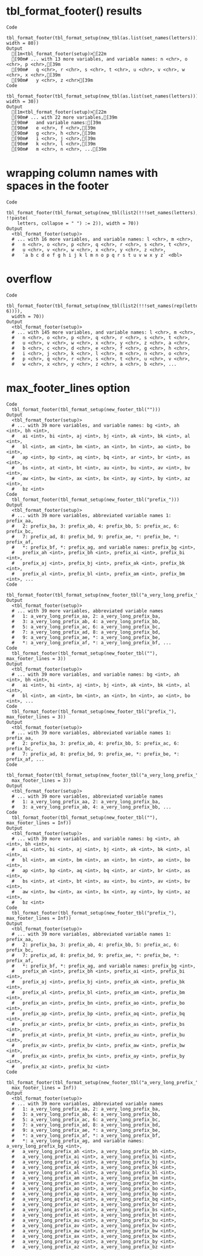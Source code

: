 # tbl_format_footer() results

    Code
      tbl_format_footer(tbl_format_setup(new_tbl(as.list(set_names(letters))), width = 80))
    Output
      [1m<tbl_format_footer(setup)>[22m
      [90m# ... with 13 more variables, and variable names: n <chr>, o <chr>, p <chr>,[39m
      [90m#   q <chr>, r <chr>, s <chr>, t <chr>, u <chr>, v <chr>, w <chr>, x <chr>,[39m
      [90m#   y <chr>, z <chr>[39m
    Code
      tbl_format_footer(tbl_format_setup(new_tbl(as.list(set_names(letters))), width = 30))
    Output
      [1m<tbl_format_footer(setup)>[22m
      [90m# ... with 22 more variables,[39m
      [90m#   and variable names:[39m
      [90m#   e <chr>, f <chr>,[39m
      [90m#   g <chr>, h <chr>,[39m
      [90m#   i <chr>, j <chr>,[39m
      [90m#   k <chr>, l <chr>,[39m
      [90m#   m <chr>, n <chr>, ...[39m

# wrapping column names with spaces in the footer

    Code
      tbl_format_footer(tbl_format_setup(new_tbl(list2(!!!set_names(letters), !!paste(
        letters, collapse = " ") := 2)), width = 70))
    Output
      <tbl_format_footer(setup)>
      # ... with 16 more variables, and variable names: l <chr>, m <chr>,
      #   n <chr>, o <chr>, p <chr>, q <chr>, r <chr>, s <chr>, t <chr>,
      #   u <chr>, v <chr>, w <chr>, x <chr>, y <chr>, z <chr>,
      #   `a b c d e f g h i j k l m n o p q r s t u v w x y z` <dbl>

# overflow

    Code
      tbl_format_footer(tbl_format_setup(new_tbl(list2(!!!set_names(rep(letters, 6)))),
      width = 70))
    Output
      <tbl_format_footer(setup)>
      # ... with 145 more variables, and variable names: l <chr>, m <chr>,
      #   n <chr>, o <chr>, p <chr>, q <chr>, r <chr>, s <chr>, t <chr>,
      #   u <chr>, v <chr>, w <chr>, x <chr>, y <chr>, z <chr>, a <chr>,
      #   b <chr>, c <chr>, d <chr>, e <chr>, f <chr>, g <chr>, h <chr>,
      #   i <chr>, j <chr>, k <chr>, l <chr>, m <chr>, n <chr>, o <chr>,
      #   p <chr>, q <chr>, r <chr>, s <chr>, t <chr>, u <chr>, v <chr>,
      #   w <chr>, x <chr>, y <chr>, z <chr>, a <chr>, b <chr>, ...

# max_footer_lines option

    Code
      tbl_format_footer(tbl_format_setup(new_footer_tbl("")))
    Output
      <tbl_format_footer(setup)>
      # ... with 39 more variables, and variable names: bg <int>, ah <int>, bh <int>,
      #   ai <int>, bi <int>, aj <int>, bj <int>, ak <int>, bk <int>, al <int>,
      #   bl <int>, am <int>, bm <int>, an <int>, bn <int>, ao <int>, bo <int>,
      #   ap <int>, bp <int>, aq <int>, bq <int>, ar <int>, br <int>, as <int>,
      #   bs <int>, at <int>, bt <int>, au <int>, bu <int>, av <int>, bv <int>,
      #   aw <int>, bw <int>, ax <int>, bx <int>, ay <int>, by <int>, az <int>,
      #   bz <int>
    Code
      tbl_format_footer(tbl_format_setup(new_footer_tbl("prefix_")))
    Output
      <tbl_format_footer(setup)>
      # ... with 39 more variables, abbreviated variable names 1: prefix_aa,
      #   2: prefix_ba, 3: prefix_ab, 4: prefix_bb, 5: prefix_ac, 6: prefix_bc,
      #   7: prefix_ad, 8: prefix_bd, 9: prefix_ae, *: prefix_be, *: prefix_af,
      #   *: prefix_bf, *: prefix_ag, and variable names: prefix_bg <int>,
      #   prefix_ah <int>, prefix_bh <int>, prefix_ai <int>, prefix_bi <int>,
      #   prefix_aj <int>, prefix_bj <int>, prefix_ak <int>, prefix_bk <int>,
      #   prefix_al <int>, prefix_bl <int>, prefix_am <int>, prefix_bm <int>, ...
    Code
      tbl_format_footer(tbl_format_setup(new_footer_tbl("a_very_long_prefix_")))
    Output
      <tbl_format_footer(setup)>
      # ... with 39 more variables, abbreviated variable names
      #   1: a_very_long_prefix_aa, 2: a_very_long_prefix_ba,
      #   3: a_very_long_prefix_ab, 4: a_very_long_prefix_bb,
      #   5: a_very_long_prefix_ac, 6: a_very_long_prefix_bc,
      #   7: a_very_long_prefix_ad, 8: a_very_long_prefix_bd,
      #   9: a_very_long_prefix_ae, *: a_very_long_prefix_be,
      #   *: a_very_long_prefix_af, *: a_very_long_prefix_bf, ...
    Code
      tbl_format_footer(tbl_format_setup(new_footer_tbl(""), max_footer_lines = 3))
    Output
      <tbl_format_footer(setup)>
      # ... with 39 more variables, and variable names: bg <int>, ah <int>, bh <int>,
      #   ai <int>, bi <int>, aj <int>, bj <int>, ak <int>, bk <int>, al <int>,
      #   bl <int>, am <int>, bm <int>, an <int>, bn <int>, ao <int>, bo <int>, ...
    Code
      tbl_format_footer(tbl_format_setup(new_footer_tbl("prefix_"), max_footer_lines = 3))
    Output
      <tbl_format_footer(setup)>
      # ... with 39 more variables, abbreviated variable names 1: prefix_aa,
      #   2: prefix_ba, 3: prefix_ab, 4: prefix_bb, 5: prefix_ac, 6: prefix_bc,
      #   7: prefix_ad, 8: prefix_bd, 9: prefix_ae, *: prefix_be, *: prefix_af, ...
    Code
      tbl_format_footer(tbl_format_setup(new_footer_tbl("a_very_long_prefix_"),
      max_footer_lines = 3))
    Output
      <tbl_format_footer(setup)>
      # ... with 39 more variables, abbreviated variable names
      #   1: a_very_long_prefix_aa, 2: a_very_long_prefix_ba,
      #   3: a_very_long_prefix_ab, 4: a_very_long_prefix_bb, ...
    Code
      tbl_format_footer(tbl_format_setup(new_footer_tbl(""), max_footer_lines = Inf))
    Output
      <tbl_format_footer(setup)>
      # ... with 39 more variables, and variable names: bg <int>, ah <int>, bh <int>,
      #   ai <int>, bi <int>, aj <int>, bj <int>, ak <int>, bk <int>, al <int>,
      #   bl <int>, am <int>, bm <int>, an <int>, bn <int>, ao <int>, bo <int>,
      #   ap <int>, bp <int>, aq <int>, bq <int>, ar <int>, br <int>, as <int>,
      #   bs <int>, at <int>, bt <int>, au <int>, bu <int>, av <int>, bv <int>,
      #   aw <int>, bw <int>, ax <int>, bx <int>, ay <int>, by <int>, az <int>,
      #   bz <int>
    Code
      tbl_format_footer(tbl_format_setup(new_footer_tbl("prefix_"), max_footer_lines = Inf))
    Output
      <tbl_format_footer(setup)>
      # ... with 39 more variables, abbreviated variable names 1: prefix_aa,
      #   2: prefix_ba, 3: prefix_ab, 4: prefix_bb, 5: prefix_ac, 6: prefix_bc,
      #   7: prefix_ad, 8: prefix_bd, 9: prefix_ae, *: prefix_be, *: prefix_af,
      #   *: prefix_bf, *: prefix_ag, and variable names: prefix_bg <int>,
      #   prefix_ah <int>, prefix_bh <int>, prefix_ai <int>, prefix_bi <int>,
      #   prefix_aj <int>, prefix_bj <int>, prefix_ak <int>, prefix_bk <int>,
      #   prefix_al <int>, prefix_bl <int>, prefix_am <int>, prefix_bm <int>,
      #   prefix_an <int>, prefix_bn <int>, prefix_ao <int>, prefix_bo <int>,
      #   prefix_ap <int>, prefix_bp <int>, prefix_aq <int>, prefix_bq <int>,
      #   prefix_ar <int>, prefix_br <int>, prefix_as <int>, prefix_bs <int>,
      #   prefix_at <int>, prefix_bt <int>, prefix_au <int>, prefix_bu <int>,
      #   prefix_av <int>, prefix_bv <int>, prefix_aw <int>, prefix_bw <int>,
      #   prefix_ax <int>, prefix_bx <int>, prefix_ay <int>, prefix_by <int>,
      #   prefix_az <int>, prefix_bz <int>
    Code
      tbl_format_footer(tbl_format_setup(new_footer_tbl("a_very_long_prefix_"),
      max_footer_lines = Inf))
    Output
      <tbl_format_footer(setup)>
      # ... with 39 more variables, abbreviated variable names
      #   1: a_very_long_prefix_aa, 2: a_very_long_prefix_ba,
      #   3: a_very_long_prefix_ab, 4: a_very_long_prefix_bb,
      #   5: a_very_long_prefix_ac, 6: a_very_long_prefix_bc,
      #   7: a_very_long_prefix_ad, 8: a_very_long_prefix_bd,
      #   9: a_very_long_prefix_ae, *: a_very_long_prefix_be,
      #   *: a_very_long_prefix_af, *: a_very_long_prefix_bf,
      #   *: a_very_long_prefix_ag, and variable names: a_very_long_prefix_bg <int>,
      #   a_very_long_prefix_ah <int>, a_very_long_prefix_bh <int>,
      #   a_very_long_prefix_ai <int>, a_very_long_prefix_bi <int>,
      #   a_very_long_prefix_aj <int>, a_very_long_prefix_bj <int>,
      #   a_very_long_prefix_ak <int>, a_very_long_prefix_bk <int>,
      #   a_very_long_prefix_al <int>, a_very_long_prefix_bl <int>,
      #   a_very_long_prefix_am <int>, a_very_long_prefix_bm <int>,
      #   a_very_long_prefix_an <int>, a_very_long_prefix_bn <int>,
      #   a_very_long_prefix_ao <int>, a_very_long_prefix_bo <int>,
      #   a_very_long_prefix_ap <int>, a_very_long_prefix_bp <int>,
      #   a_very_long_prefix_aq <int>, a_very_long_prefix_bq <int>,
      #   a_very_long_prefix_ar <int>, a_very_long_prefix_br <int>,
      #   a_very_long_prefix_as <int>, a_very_long_prefix_bs <int>,
      #   a_very_long_prefix_at <int>, a_very_long_prefix_bt <int>,
      #   a_very_long_prefix_au <int>, a_very_long_prefix_bu <int>,
      #   a_very_long_prefix_av <int>, a_very_long_prefix_bv <int>,
      #   a_very_long_prefix_aw <int>, a_very_long_prefix_bw <int>,
      #   a_very_long_prefix_ax <int>, a_very_long_prefix_bx <int>,
      #   a_very_long_prefix_ay <int>, a_very_long_prefix_by <int>,
      #   a_very_long_prefix_az <int>, a_very_long_prefix_bz <int>

